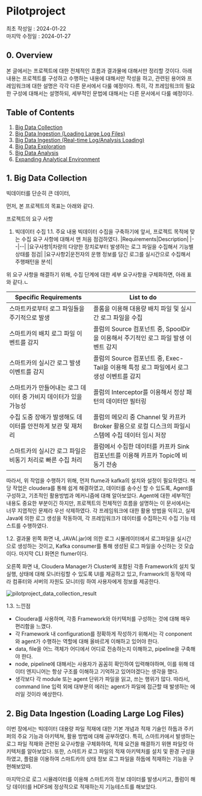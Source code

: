 # Pilotproject
최초 작성일 : 2024-01-22  
마지막 수정일 : 2024-01-27
  
## 0. Overview

본 글에서는 프로젝트에 대한 전체적인 흐름과 결과물에 대해서만 정리할 것이다.
아래 내용는 프로젝트를 구성하고 수행하는 내용에 대해서만 작성을 하고, 관련된 용어와 프레임워크에 대한 설명은 각각 다른 문서에서 다룰 예정이다.
특히, 각 프레임워크의 필요한 구성에 대해서는 설명하되, 세부적인 문법에 대해서는 다른 문서에서 다룰 예정이다.
 


## Table of Contents


1. [Big Data Collection](#1.-Big-Data-Collection)
2. [Big Data Ingestion (Loading Large Log Files)](#2.-Big-Data-Ingestion-(Loading-Large-Log-Files))
3. [Big Data Ingestion (Real-time Log/Analysis Loading)](#3.-Big-Data-Ingestion-(Real-time-Log/Analysis-Loading))
4. [Big Data Exploration](#4.-Big-Data-Exploration)
5. [Big Data Analysis](#5.-Big-Data-Analysis)
6. [Expanding Analytical Environment](#6.-Expanding-Analytical-Environment)

<!--
빅데이터 수집 
빅데이터 적재 : 대용량 로그 파일 적재 - 
빅데이터 적재 : 실시간 로그 /분석 적재 - 
빅데이터 탐색 
빅데이터 분석 
분석환경 확장 
-->


## 1. Big Data Collection

빅데이터를 단순히 큰 데이터, 


먼저, 본 프로젝트의 목표는 아래와 같다.

프로젝트의 요구 사항



1. 빅데이터 수집
1.1. 주요 내용
빅데이터 수집을 구축하기에 앞서, 프로젝트 목적에 맞는 수집 요구 사항에 대해서 맨 처음 점검하였다.
|Requirements|Description|
|--|--|
|요구사항1|차량의 다양한 장치로부터 발생하는 로그 파일을 수집해서 기능별 상태를 점검|
|요구사항2|운전자의 운행 정보를 담긴 로그를 실시간으로 수집해서 주행패턴을 분석|

위 요구 사항을 해결하기 위해, 수집 단계에 대한 세부 요구사항을 구체화하면, 아래 표와 같다.ㄴ

|Specific Requirements|List to do|
|--|--|
|스마트카로부터 로그 파일들을 주기적으로 발생|플롬을 이용해 대용량 배치 파일 및 실시간 로그 파일을 수집|
|스마트카의 배치 로그 파일 이벤트를 감지|플럼의 Source 컴포넌트 중, SpoolDir을 이용해서 주기적인 로그 파일 발생 이벤트 감지|
|스마트카의 실시간 로그 발생 이벤트를 감지|플럼의 Source 컴포넌트 중, Exec-Tail을 이용해 특정 로그 파일에서 로그 생성 이벤트를 감지|
|스마트카가 만들어내는 로그 데이터 중 가비지 데이터가  있을 가능성|플럼의 Interceptor를 이용해서 정상 패턴의 데이터만 필터링|
|수집 도중 장애가 발생해도 데이터를 안전하게 보관 및 재처리|플럼의 메모리 중 Channel 및 카프카 Broker 활용으로 로컬 디스크의 파일시스템에 수집 데이터 임시 저장|
|스마트카의 실시간 로그 파일은 비동기 처리로 빠른 수집 처리|플럼에서 수집한 데이터를 카프카 Sink 컴포넌트를 이용해 카프카 Topic에 비동기 전송|

따라서, 위 작업을 수행하기 위해, 먼저 flume과 kafka의 설치와 설정이 필요하였다. 해당 작업은 cloudera를 통해 쉽게 해결하였고, 데이터를 송수신 할 수 있도록, Agent를 구성하고, 기초적인 활용방법과 메커니즘에 대해 알아보았다.
Agent에 대한 세부적인 내용도 중요한 부분이긴 하지만, 프로젝트의 전체적인 흐름을 설명하는 이 문서에서는 너무 지엽적인 문제라 우선 삭제하였다.
각 프레임워크에 대한 활용 방법을 익히고, 실제 Java에 의한 로그 생성을 작동하여, 각 프레임워크가 데이터를 수집하는지 수집 기능 테스트를 수행하였다.

1.2. 결과물
왼쪽 화면 내, JAVA(.jar)에 의한 로그 시뮬레이터에서 로그파일을 실시간으로 생성하는 것이고, Kafka consumer를 통해 생성된 로그 파일을 수신하는 것 모습이다. 마지막 CLI 화면은 flumer이다.

오른쪽 화면 내, Cloudera Manager가 Cluster에 포함된 각종 Framework의 설치 및 실행, 상태에 대해 모니터링할 수 있도록 UI를 제공하고 있고, Framwork의 동작에 따라 컴퓨터와 서버의 자원도 모니터링 하여 사용자에게 정보를 제공한다.


![pilotproject_data_collection_result](./images/pilotproject_data_collection_result.gif)


1.3. 느낀점
- Cloudera를 사용하며, 각종 Framework와 아키텍처를 구성하는 것에 대해 매우 편리함을 느꼈다.
- 각 Framework 내 configuration를 정확하게 작성하기 위해서는 각 conponent와 agent가 수행하는 역할에 대해 올바르게 이해하고 있어야 한다.
- data, file을 어느 객체가 어디에서 어디로 전송하는지 이해하고, pipeline을 구축해야 한다.
- node, pipeline에 대해서는 사용자가 꼼꼼히 확인하여 입력해야하며, 이를 위해 데이터 엔지니어는 항상 구조를 이해하고 기억하고 있어야겠다는 생각을 했다.
- 생각보다 각 module 또는 agent 단위가 파일을 읽고, 쓰는 행위가 많다. 따라서, command line 입력 외에 대부분의 에러는 agent가 파일에 접근할 때 발생하는 에러일 것이라 예상한다.
 


## 2. Big Data Ingestion (Loading Large Log Files)  
이번 장에서는 빅데이터 대용량 파일 적재에 대한 기본 개념과 적재 기술인 하둡과 주키퍼의 주요 기능과 아키텍쳐, 활용 방법에 대해 공부하였다.
특히, 스마트카에서 발생하는 로그 파일 적재와 관련된 요구사항을 구체화하여, 적재 요건을 해결하기 위핸 파일럿 아키텍처를 알아보았다.
또한, 스마트카 로그 파일의 적재 아키텍처를 설치 및 환경 구성을 하였고, 플럼을 이용하여 스마트카의 상태 정보 로그 파일을 하둡에 적재하는 기능을 구현해보았따.

마지막으로 로그 시뮬레이터를 이용해 스마트카의 정보 데이터를 발생시키고, 플럼이 해당 데이터를 HDFS에 정상적으로 적재하는지 기능테스트를 해보았다.

